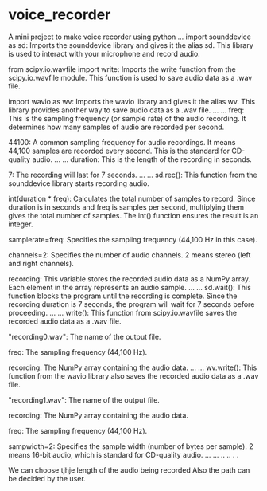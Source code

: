 # voice_recorder
A mini project to make voice recorder using python
...
import sounddevice as sd: Imports the sounddevice library and gives it the alias sd. This library is used to interact with your microphone and record audio.

from scipy.io.wavfile import write: Imports the write function from the scipy.io.wavfile module. This function is used to save audio data as a .wav file.

import wavio as wv: Imports the wavio library and gives it the alias wv. This library provides another way to save audio data as a .wav file.
...
...
freq: This is the sampling frequency (or sample rate) of the audio recording. It determines how many samples of audio are recorded per second.

44100: A common sampling frequency for audio recordings. It means 44,100 samples are recorded every second. This is the standard for CD-quality audio.
...
...
duration: This is the length of the recording in seconds.

7: The recording will last for 7 seconds.
...
...
sd.rec(): This function from the sounddevice library starts recording audio.

int(duration * freq): Calculates the total number of samples to record. Since duration is in seconds and freq is samples per second, multiplying them gives the total number of samples. The int() function ensures the result is an integer.

samplerate=freq: Specifies the sampling frequency (44,100 Hz in this case).

channels=2: Specifies the number of audio channels. 2 means stereo (left and right channels).

recording: This variable stores the recorded audio data as a NumPy array. Each element in the array represents an audio sample.
...
...
sd.wait(): This function blocks the program until the recording is complete. Since the recording duration is 7 seconds, the program will wait for 7 seconds before proceeding.
...
...
write(): This function from scipy.io.wavfile saves the recorded audio data as a .wav file.

"recording0.wav": The name of the output file.

freq: The sampling frequency (44,100 Hz).

recording: The NumPy array containing the audio data.
...
...
wv.write(): This function from the wavio library also saves the recorded audio data as a .wav file.

"recording1.wav": The name of the output file.

recording: The NumPy array containing the audio data.

freq: The sampling frequency (44,100 Hz).

sampwidth=2: Specifies the sample width (number of bytes per sample). 2 means 16-bit audio, which is standard for CD-quality audio.
...
...
..
..
.
.

We can choose tjhje length of the audio being recorded
Also the path can be decided by the user.
